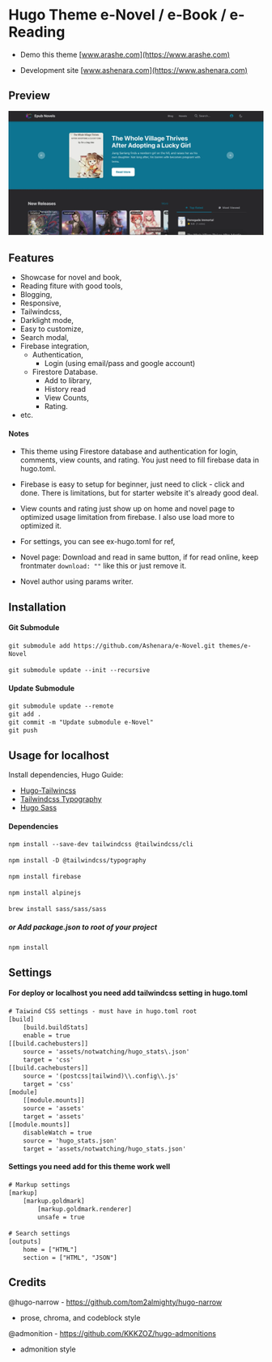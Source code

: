 # Hugo Theme e-Novel / e-Book / e-Reading
- Demo this theme [www.arashe.com](https://www.arashe.com)

- Development site [www.ashenara.com](https://www.ashenara.com)

## Preview
![Preview](/preview.webp)

## Features
- Showcase for novel and book,
- Reading fiture with good tools,
- Blogging,
- Responsive,
- Tailwindcss,
- Darklight mode,
- Easy to customize,
- Search modal,
- Firebase integration,
    - Authentication,
        - Login (using email/pass and google account)
    - Firestore Database.
        - Add to library,
        - History read
        - View Counts,
        - Rating.
- etc.

#### Notes
- This theme using Firestore database and authentication for login, comments, view counts, and rating. You just need to fill firebase data in hugo.toml.

- Firebase is easy to setup for beginner, just need to click - click and done. There is limitations, but for starter website it's already good deal.

- View counts and rating just show up on home and novel page to optimized usage limitation from firebase. I also use load more to optimized it.

- For settings, you can see ex-hugo.toml for ref,

- Novel page: Download and read in same button, if for read online, keep frontmater `download: ""` like this or just remove it.

-  Novel author using params writer.

## Installation

#### Git Submodule
    git submodule add https://github.com/Ashenara/e-Novel.git themes/e-Novel

    git submodule update --init --recursive
    
#### Update Submodule
    git submodule update --remote
    git add .
    git commit -m "Update submodule e-Novel"
    git push
    
## Usage for localhost
Install dependencies, 
Hugo Guide: 
- [Hugo-Tailwincss](https://gohugo.io/functions/css/tailwindcss/)
- [Tailwindcss Typography](https://github.com/tailwindlabs/tailwindcss-typography)
- [Hugo Sass](https://gohugo.io/functions/css/sass/)

#### Dependencies
    npm install --save-dev tailwindcss @tailwindcss/cli

    npm install -D @tailwindcss/typography

    npm install firebase

    npm install alpinejs

    brew install sass/sass/sass

##### or Add package.json to root of your project
    npm install

## Settings

#### For deploy or localhost you need add tailwindcss setting in hugo.toml
    # Taiwind CSS settings - must have in hugo.toml root
    [build]
        [build.buildStats]
        enable = true
    [[build.cachebusters]]
        source = 'assets/notwatching/hugo_stats\.json'
        target = 'css'
    [[build.cachebusters]]
        source = '(postcss|tailwind)\\.config\\.js'
        target = 'css'
    [module]
        [[module.mounts]]
        source = 'assets'
        target = 'assets'
    [[module.mounts]]
        disableWatch = true
        source = 'hugo_stats.json'
        target = 'assets/notwatching/hugo_stats.json'
    

#### Settings you need add for this theme work well
    # Markup settings
    [markup]
        [markup.goldmark]
            [markup.goldmark.renderer]
            unsafe = true

    # Search settings
    [outputs]
        home = ["HTML"]
        section = ["HTML", "JSON"]

## Credits
@hugo-narrow - https://github.com/tom2almighty/hugo-narrow
- prose, chroma, and codeblock style

@admonition - https://github.com/KKKZOZ/hugo-admonitions
- admonition style